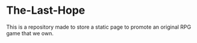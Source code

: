 # The-Last-Hope
This is a repository made to store a static page to promote an original RPG game that we own.

